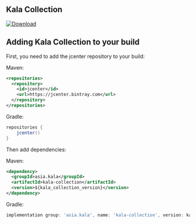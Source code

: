 ## Kala Collection

[ ![Download](https://api.bintray.com/packages/glavo/maven/kala-collection/images/download.svg) ](https://bintray.com/glavo/maven/kala-collection/_latestVersion)


## Adding Kala Collection to your build

First, you need to add the jcenter repository to your build:

Maven: 
```xml
<repositories>
  <repository>
    <id>jcenter</id>
    <url>https://jcenter.bintray.com</url>
  </repository>
</repositories>
```

Gradle:
```groovy
repositories {
    jcenter()
}
```

Then add dependencies:

Maven:
```xml
<dependency>
  <groupId>asia.kala</groupId>
  <artifactId>kala-collection</artifactId>
  <version>${kala_collection_version}</version>
</dependency>
```

Gradle:
```groovy
implementation group: 'asia.kala', name: 'kala-collection', version: kala-collection_version
```
